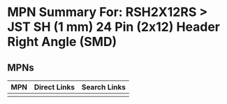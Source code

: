 



# MPN Summary For: RSH2X12RS > JST SH (1 mm) 24 Pin (2x12) Header Right Angle (SMD)

## MPNs
  

|MPN|Direct Links|Search Links|
| :--- | :--- | :--- |
||||
